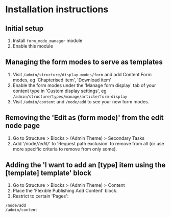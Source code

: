 # Installation instructions

## Initial setup

1. Install `form_mode_manager` module
1. Enable this module

## Managing the form modes to serve as templates

1. Visit `/admin/structure/display-modes/form` and add Content Form modes, eg
'Chapterised item', 'Download item'
2. Enable the form modes under the 'Manage form display' tab of your content 
type in 'Custom display settings', eg `/admin/structure/types/manage/article/form-display`
3. Visit `/admin/content` and `/node/add` to see your new form modes.

## Removing the 'Edit as (form mode)' from the edit node page

1. Go to Structure > Blocks > (Admin Theme) > Secondary Tasks
2. Add '/node/*/edit/*' to 'Request path exclusion' to remove from all (or use 
more specific criteria to remove from only some).

## Adding the 'I want to add an [type] item using the [template] template' block

1. Go to Structure > Blocks > (Admin Theme) > Content
2. Place the 'Flexible Publishing Add Content' block.
3. Restrict to certain 'Pages':

```
/node/add
/admin/content
```
